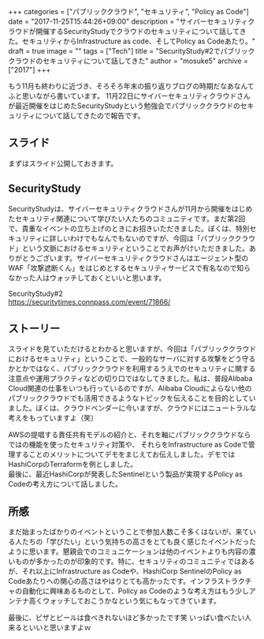 +++
categories = ["パブリッククラウド", "セキュリティ", "Policy as Code"]
date = "2017-11-25T15:44:26+09:00"
description = "サイバーセキュリティクラウドが開催するSecurityStudyでクラウドのセキュリティについて話してきた。セキュリティからInfrastructure as code、そしてPolicy as Codeあたり。"
draft = true
image = ""
tags = ["Tech"]
title = "SecurityStudy#2でパブリッククラウドのセキュリティについて話してきた"
author = "mosuke5"
archive = ["2017"]
+++

もう11月も終わりに近づき、そろそろ年末の振り返りブログの時期だなあなんてふと思いながら書いています。
11月22日にサイバーセキュリティクラウドさんが最近開催をはじめたSecurityStudyという勉強会でパブリッククラウドのセキュリティについて話してきたので報告です。

<!--more-->

## スライド
まずはスライド公開しておきます。

<script async class="speakerdeck-embed" data-id="5559b9549a8d445b9b0c37228ae8d1b7" data-ratio="1.77777777777778" src="//speakerdeck.com/assets/embed.js"></script>

## SecurityStudy
SecurityStudyは、サイバーセキュリティクラウドさんが11月から開催をはじめたセキュリティ関連について学びたい人たちのコミュニティです。まだ第2回で、貴重なイベントの立ち上げのときにお招きいただきました。ぼくは、特別セキュリティに詳しいわけでもなんでもないのですが、今回は「パブリッククラウド」という文脈におけるセキュリティということでお声がけいただきました。ありがとうございます。サイバーセキュリティクラウドさんはエージェント型のWAF「攻撃遮断くん」をはじめとするセキュリティサービスで有名なので知らなかった人はウォッチしておくといいと思います。

SecurityStudy#2  
https://securitytimes.connpass.com/event/71866/

## ストーリー
スライドを見ていただけるとわかると思いますが、今回は「パブリッククラウドにおけるセキュリティ」ということで、一般的なサーバに対する攻撃をどう守るかとかではなく、パブリッククラウドを利用するうえでのセキュリティに関する注意点や運用プラクティなどの切り口ではなしてきました。私は、普段Alibaba Cloud関連の仕事をいつも行っているのですが、Alibaba Cloudによらない他のパブリッククラウドでも活用できるようなトピックを伝えることを目的としていました。ぼくは、クラウドベンダーに今いますが、クラウドにはニュートラルな考えをもっていますよ（笑）

AWSの提唱する責任共有モデルの紹介と、それを軸にパブリッククラウドならではの機能を使ったセキュリティ対策や、
それらをInfrastructure as Codeで管理することのメリットについてデモをまじえてお伝えしました。デモではHashiCorpのTerraformを例としました。  
最後に、最近HashiCorpが発表したSentinelという製品が実現するPolicy as Codeの考え方について話しました。

## 所感
まだ始まったばかりのイベントということで参加人数こそ多くはないが、来ている人たちの「学びたい」という気持ちの高さをとても良く感じたイベントだったように思います。懇親会でのコミュニケーションは他のイベントよりも内容の濃いものが多かったのが印象的です。特に、セキュリティのコミュニティではあるが、それ以上にInfrastructure as Codeや、HashiCorp SentinelのPolicy as Codeあたりへの関心の高さはやはりとても高かったです。インフラストラクチャの自動化に興味あるものとして、Policy as Codeのような考え方はもう少しアンテナ高くウォッチしておこうかなという気にもなってきています。

最後に、ピザとビールは食べきれないほど多かったです笑
いっぱい食べたい人来るといいと思いますよｗ
